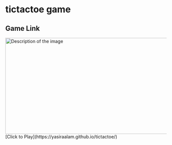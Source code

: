 # tictactoe game
## Game Link 
<img src="https://github.com/Yasiraalam/tictactoe/assets/94714966/21994c3f-0518-4891-8f6d-8119ab458790" alt="Description of the image" width="550" height="300"/>
<div>
  [Click to Play](https://yasiraalam.github.io/tictactoe/)
</div>


